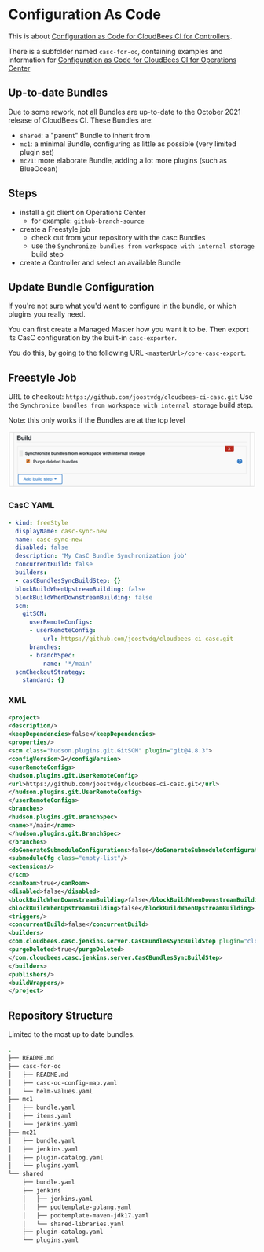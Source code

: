 # Configuration As Code

This is about [Configuration as Code for CloudBees CI for Controllers](https://docs.cloudbees.com/docs/cloudbees-ci/latest/casc-controller/).

There is a subfolder named `casc-for-oc`, containing examples and information for [Configuration as Code for CloudBees CI for Operations Center](https://docs.cloudbees.com/docs/cloudbees-ci/latest/casc-oc/)


## Up-to-date Bundles

Due to some rework, not all Bundles are up-to-date to the October 2021 release of CloudBees CI.
These Bundles are:

* `shared`: a "parent" Bundle to inherit from
* `mc1`: a minimal Bundle, configuring as little as possible (very limited plugin set)
* `mc21`: more elaborate Bundle, adding a lot more plugins (such as BlueOcean)

## Steps

* install a git client on Operations Center
    * for example: `github-branch-source`
* create a Freestyle job
    * check out from your repository with the casc Bundles
    * use the `Synchronize bundles from workspace with internal storage` build step
* create a Controller and select an available Bundle

## Update Bundle Configuration

If you're not sure what you'd want to configure in the bundle, or which plugins you really need.

You can first create a Managed Master how you want it to be. Then export its CasC configuration by the built-in `casc-exporter`.

You do this, by going to the following URL `<masterUrl>/core-casc-export`.

## Freestyle Job

URL to checkout: `https://github.com/joostvdg/cloudbees-ci-casc.git`
Use the `Synchronize bundles from workspace with internal storage` build step.

Note: this only works if the Bundles are at the top level

![CasC Sync Step](casc-sync-step-example.png)

### CasC YAML

```YAML
- kind: freeStyle
  displayName: casc-sync-new
  name: casc-sync-new
  disabled: false
  description: 'My CasC Bundle Synchronization job'
  concurrentBuild: false
  builders:
  - casCBundlesSyncBuildStep: {}
  blockBuildWhenUpstreamBuilding: false
  blockBuildWhenDownstreamBuilding: false
  scm:
    gitSCM:
      userRemoteConfigs:
      - userRemoteConfig:
          url: https://github.com/joostvdg/cloudbees-ci-casc.git
      branches:
      - branchSpec:
          name: '*/main'
  scmCheckoutStrategy:
    standard: {}
```

### XML

```xml
<project>
<description/>
<keepDependencies>false</keepDependencies>
<properties/>
<scm class="hudson.plugins.git.GitSCM" plugin="git@4.8.3">
<configVersion>2</configVersion>
<userRemoteConfigs>
<hudson.plugins.git.UserRemoteConfig>
<url>https://github.com/joostvdg/cloudbees-ci-casc.git</url>
</hudson.plugins.git.UserRemoteConfig>
</userRemoteConfigs>
<branches>
<hudson.plugins.git.BranchSpec>
<name>*/main</name>
</hudson.plugins.git.BranchSpec>
</branches>
<doGenerateSubmoduleConfigurations>false</doGenerateSubmoduleConfigurations>
<submoduleCfg class="empty-list"/>
<extensions/>
</scm>
<canRoam>true</canRoam>
<disabled>false</disabled>
<blockBuildWhenDownstreamBuilding>false</blockBuildWhenDownstreamBuilding>
<blockBuildWhenUpstreamBuilding>false</blockBuildWhenUpstreamBuilding>
<triggers/>
<concurrentBuild>false</concurrentBuild>
<builders>
<com.cloudbees.casc.jenkins.server.CasCBundlesSyncBuildStep plugin="cloudbees-casc-server@1.29">
<purgeDeleted>true</purgeDeleted>
</com.cloudbees.casc.jenkins.server.CasCBundlesSyncBuildStep>
</builders>
<publishers/>
<buildWrappers/>
</project>
```

## Repository Structure

Limited to the most up to date bundles.

```bash
.
├── README.md
├── casc-for-oc
│   ├── README.md
│   ├── casc-oc-config-map.yaml
│   └── helm-values.yaml
├── mc1
│   ├── bundle.yaml
│   ├── items.yaml
│   └── jenkins.yaml
├── mc21
│   ├── bundle.yaml
│   ├── jenkins.yaml
│   ├── plugin-catalog.yaml
│   └── plugins.yaml
└── shared
    ├── bundle.yaml
    ├── jenkins
    │   ├── jenkins.yaml
    │   ├── podtemplate-golang.yaml
    │   ├── podtemplate-maven-jdk17.yaml
    │   └── shared-libraries.yaml
    ├── plugin-catalog.yaml
    └── plugins.yaml
```